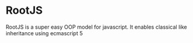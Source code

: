 RootJS
======

RootJS is a super easy OOP model for javascript. It enables classical like inheritance using ecmascript 5